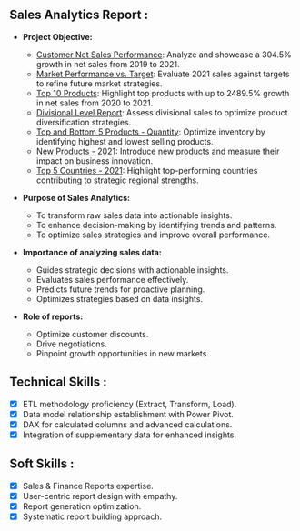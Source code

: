 ## Sales Analytics Report :
- **Project Objective:**

  - [Customer Net Sales Performance](https://github.com/anja-leee/Sales-Analytics-Report-for-AtliQ-Hardware/blob/main/Customer%20Net%20Sales%20Performance.pdf): Analyze and showcase a 304.5% growth in net sales from 2019 to 2021.
  - [Market Performance vs. Target](https://github.com/anja-leee/Sales-Analytics-Report-for-AtliQ-Hardware/blob/main/Market%20Performance%20vs%20Target.pdf): Evaluate 2021 sales against targets to refine future market strategies.
  - [Top 10 Products](https://github.com/anja-leee/Sales-Analytics-Report-for-AtliQ-Hardware/blob/main/Top%2010%20Products.pdf): Highlight top products with up to 2489.5% growth in net sales from 2020 to 2021.
  - [Divisional Level Report](https://github.com/anja-leee/Sales-Analytics-Report-for-AtliQ-Hardware/blob/main/Division%20Level%20Report.pdf): Assess divisional sales to optimize product diversification strategies.
  - [Top and Bottom 5 Products - Quantity](https://github.com/anja-leee/Sales-Analytics-Report-for-AtliQ-Hardware/blob/main/Top%20%26%20Bottom%205%20Products%20-%20Qty.pdf): Optimize inventory by identifying highest and lowest selling products.
  - [New Products - 2021](https://github.com/anja-leee/Sales-Analytics-Report-for-AtliQ-Hardware/blob/main/New%20Products%20-%202021.pdf): Introduce new products and measure their impact on business innovation.
  - [Top 5 Countries - 2021](https://github.com/anja-leee/Sales-Analytics-Report-for-AtliQ-Hardware/blob/main/Top%205%20Countries%20-%202021.pdf): Highlight top-performing countries contributing to strategic regional strengths.

- **Purpose of Sales Analytics:**

  - To transform raw sales data into actionable insights.
  - To enhance decision-making by identifying trends and patterns.
  - To optimize sales strategies and improve overall performance.

- **Importance of analyzing sales data:**

  - Guides strategic decisions with actionable insights.
  - Evaluates sales performance effectively.
  - Predicts future trends for proactive planning.
  - Optimizes strategies based on data insights.

- **Role of reports:**
  - Optimize customer discounts.
  - Drive negotiations.
  - Pinpoint growth opportunities in new markets.


## Technical Skills :
- [x] ETL methodology proficiency (Extract, Transform, Load).
- [x] Data model relationship establishment with Power Pivot.
- [x] DAX for calculated columns and advanced calculations.
- [x] Integration of supplementary data for enhanced insights.

## Soft Skills :
- [x] Sales & Finance Reports expertise.
- [x] User-centric report design with empathy.
- [x] Report generation optimization.
- [x] Systematic report building approach.
